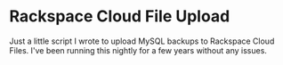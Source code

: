 Rackspace Cloud File Upload
==========================

Just a little script I wrote to upload MySQL backups to Rackspace Cloud Files. I've been running this nightly for a few
years without any issues.
